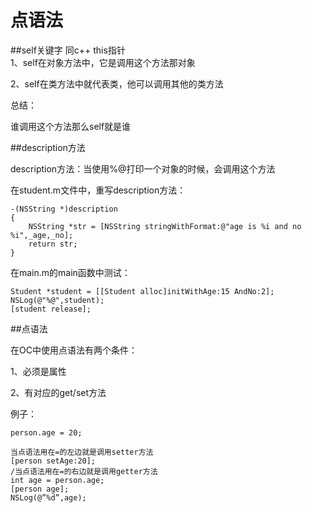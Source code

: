 # 点语法
##self关键字
同c++ this指针  
1、self在对象方法中，它是调用这个方法那对象   

2、self在类方法中就代表类，他可以调用其他的类方法  

总结：

 谁调用这个方法那么self就是谁  

##description方法

description方法：当使用%@打印一个对象的时候，会调用这个方法   

在student.m文件中，重写description方法：

```
-(NSString *)description 
{ 
    NSString *str = [NSString stringWithFormat:@"age is %i and no %i",_age,_no]; 
    return str; 
} 
```
在main.m的main函数中测试：  

```
Student *student = [[Student alloc]initWithAge:15 AndNo:2]; 
NSLog(@"%@",student); 
[student release];
```
##点语法  

在OC中使用点语法有两个条件：

1、必须是属性

2、有对应的get/set方法

例子：  
```
person.age = 20;

当点语法用在=的左边就是调用setter方法 
[person setAge:20]; 
/当点语法用在=的右边就是调用getter方法 
int age = person.age; 
[person age]; 
NSLog(@”%d”,age);

```
